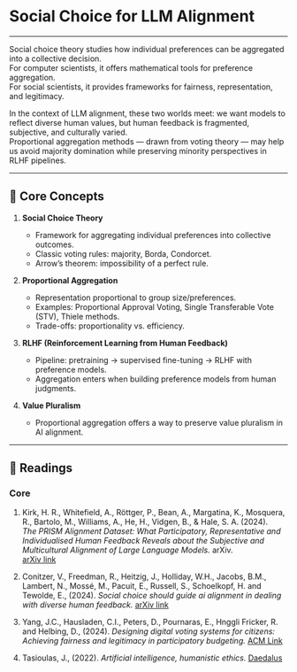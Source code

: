 # Social Choice for LLM Alignment

---

Social choice theory studies how individual preferences can be aggregated into a collective decision.  
For computer scientists, it offers mathematical tools for preference aggregation.  
For social scientists, it provides frameworks for fairness, representation, and legitimacy.  

In the context of LLM alignment, these two worlds meet: we want models to reflect diverse human values, but human feedback is fragmented, subjective, and culturally varied.  
Proportional aggregation methods — drawn from voting theory — may help us avoid majority domination while preserving minority perspectives in RLHF pipelines.  

---

## 🔑 Core Concepts

1. **Social Choice Theory**
   - Framework for aggregating individual preferences into collective outcomes.  
   - Classic voting rules: majority, Borda, Condorcet.  
   - Arrow’s theorem: impossibility of a perfect rule.  

2. **Proportional Aggregation**
   - Representation proportional to group size/preferences.  
   - Examples: Proportional Approval Voting, Single Transferable Vote (STV), Thiele methods.  
   - Trade-offs: proportionality vs. efficiency.  

3. **RLHF (Reinforcement Learning from Human Feedback)**
   - Pipeline: pretraining → supervised fine-tuning → RLHF with preference models.  
   - Aggregation enters when building preference models from human judgments.  

4. **Value Pluralism**
   - Proportional aggregation offers a way to preserve value pluralism in AI alignment.  

---
## 📖 Readings

### Core
1. Kirk, H. R., Whitefield, A., Röttger, P., Bean, A., Margatina, K., Mosquera, R., Bartolo, M., Williams, A., He, H., Vidgen, B., & Hale, S. A. (2024).  
   *The PRISM Alignment Dataset: What Participatory, Representative and Individualised Human Feedback Reveals about the Subjective and Multicultural Alignment of Large Language Models.* arXiv.  
   [arXiv link](https://arxiv.org/abs/2404.16019)  

2. Conitzer, V., Freedman, R., Heitzig, J., Holliday, W.H., Jacobs, B.M., Lambert, N., Mossé, M., Pacuit, E., Russell, S., Schoelkopf, H. and Tewolde, E., (2024).
   *Social choice should guide ai alignment in dealing with diverse human feedback.*
   [arXiv link](https://arxiv.org/pdf/2404.10271)

3. Yang, J.C., Hausladen, C.I., Peters, D., Pournaras, E., Hnggli Fricker, R. and Helbing, D., (2024).
   *Designing digital voting systems for citizens: Achieving fairness and legitimacy in participatory budgeting.*
   [ACM Link](https://dl.acm.org/doi/full/10.1145/3665332)

4. Tasioulas, J., (2022).
   *Artificial intelligence, humanistic ethics.*
   [Daedalus](https://direct.mit.edu/daed/article/151/2/232/110615/Artificial-Intelligence-Humanistic-Ethics)


